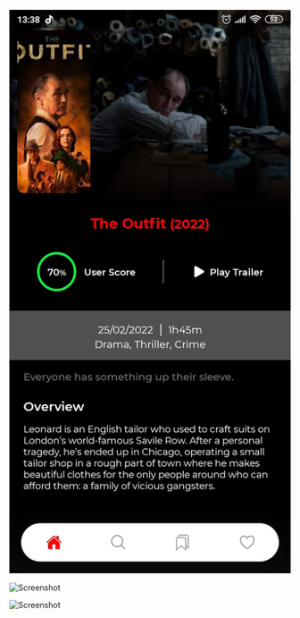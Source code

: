 ![Screenshot](https://github.com/mohity777/MovieApp/blob/master/WhatsApp%20Image%202022-05-05%20at%2019.16.37%20(1).jpeg)


![Screenshot](./WhatsApp%20Image%202022-05-05%20at%2019.16.37.jpeg.jpegg)


![Screenshot](./WhatsApp%20Image%202022-05-05%20at%2019.16.37%20(2).jpeg.jpegg)
